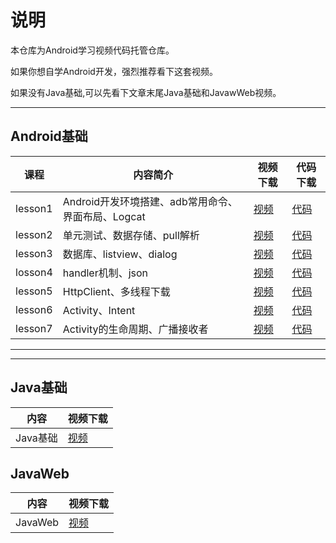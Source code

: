 # 说明
本仓库为Android学习视频代码托管仓库。

如果你想自学Android开发，强烈推荐看下这套视频。

如果没有Java基础,可以先看下文章末尾Java基础和JavawWeb视频。


---


## Android基础
课程|内容简介|视频下载|代码下载
---|---|---|---
lesson1|Android开发环境搭建、adb常用命令、界面布局、Logcat|[视频](http://pan.baidu.com/s/1bFByrW)|[代码](https://github.com/shenshanlaoyuan/android-study/tree/master/Android%E5%9F%BA%E7%A1%80/lesson1)
lesson2|单元测试、数据存储、pull解析|[视频](http://pan.baidu.com/s/1dF4qm1V)|[代码](https://github.com/shenshanlaoyuan/android-study/tree/master/Android%E5%9F%BA%E7%A1%80/lesson2)
lesson3|数据库、listview、dialog|[视频](http://pan.baidu.com/s/1dEMqSr3)|[代码](https://github.com/shenshanlaoyuan/android-study/tree/master/Android%E5%9F%BA%E7%A1%80/lesson3)
losson4|handler机制、json|[视频](http://pan.baidu.com/s/1eSz47nG)|[代码](https://github.com/shenshanlaoyuan/android-study/tree/master/Android%E5%9F%BA%E7%A1%80/lesson4)
lesson5|HttpClient、多线程下载|[视频](http://pan.baidu.com/s/1sl1Qa5n)|[代码](https://github.com/shenshanlaoyuan/android-study/tree/master/Android%E5%9F%BA%E7%A1%80/lesson5)
lesson6|Activity、Intent|[视频](http://pan.baidu.com/s/1nuSM3Eh)|[代码](https://github.com/shenshanlaoyuan/android-study/tree/master/Android%E5%9F%BA%E7%A1%80/lesson6)
lesson7|Activity的生命周期、广播接收者|[视频](http://pan.baidu.com/s/1bpLVBB5)|[代码](https://github.com/shenshanlaoyuan/android-study/tree/master/Android%E5%9F%BA%E7%A1%80/lesson7)



---

***

## Java基础
内容|视频下载
---|---
Java基础|[视频](http://pan.baidu.com/s/1qYu2O48)

## JavaWeb
内容|视频下载
---|---
JavaWeb|[视频](http://pan.baidu.com/s/1dEF7HCH)
